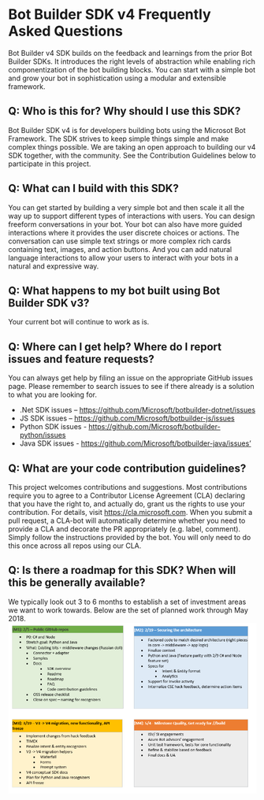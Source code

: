 # Bot Builder SDK v4 Frequently Asked Questions
Bot Builder v4 SDK builds on the feedback and learnings from the prior Bot Builder SDKs. It introduces the right levels of abstraction while enabling rich componentization of the bot building blocks. You can start with a simple bot and grow your bot in sophistication using a modular and extensible framework.   

## Q: Who is this for? Why should I use this SDK?  
Bot Builder SDK v4 is for developers building bots using the Microsot Bot Framework.
The SDK strives to keep simple things simple and make complex things possible.
We are taking an open approach to building our v4 SDK together, with the community.
See the Contribution Guidelines below to participate in this project.

## Q: What can I build with this SDK?  
You can get started by building a very simple bot and then scale it all the way up to support different types of interactions with users. You can design freeform conversations in your bot. Your bot can also have more guided interactions where it provides the user discrete choices or actions. The conversation can use simple text strings or more complex rich cards containing text, images, and action buttons. And you can add natural language interactions to allow your users to interact with your bots in a natural and expressive way. 
  
## Q: What happens to my bot built using Bot Builder SDK v3? 
Your current bot will continue to work as is. 
  
## Q: Where can I get help? Where do I report issues and feature requests? 
You can always get help by filing an issue on the appropriate GitHub issues page. Please remember to search issues to see if there already is a solution to what you are looking for. 
- .Net SDK issues – https://github.com/Microsoft/botbuilder-dotnet/issues 
- JS SDK issues – https://github.com/Microsoft/botbuilder-js/issues 
- Python SDK issues - https://github.com/Microsoft/botbuilder-python/issues 
- Java SDK issues - https://github.com/Microsoft/botbuilder-java/issues’ 
   
## Q: What are your code contribution guidelines?  
This project welcomes contributions and suggestions. Most contributions require you to agree to a Contributor License Agreement (CLA) declaring that you have the right to, and actually do, grant us the rights to use your contribution. For details, visit https://cla.microsoft.com. 
When you submit a pull request, a CLA-bot will automatically determine whether you need to provide a CLA and decorate the PR appropriately (e.g. label, comment). Simply follow the instructions provided by the bot. You will only need to do this once across all repos using our CLA. 
  
## Q: Is there a roadmap for this SDK? When will this be generally available?  
We typically look out 3 to 6 months to establish a set of investment areas we want to work towards. Below are the set of planned work through May 2018.
![Roadmap](doc/media/bot-roadmap.png)

